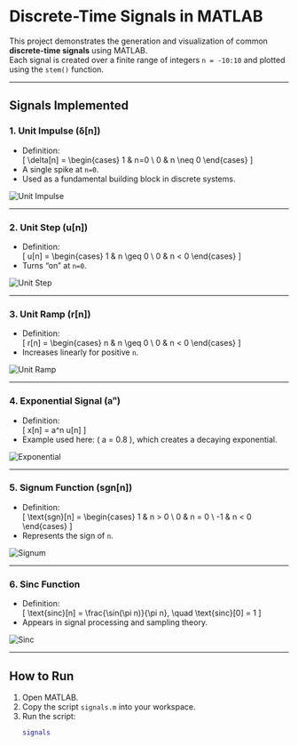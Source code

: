 # Discrete-Time Signals in MATLAB

This project demonstrates the generation and visualization of common **discrete-time signals** using MATLAB.  
Each signal is created over a finite range of integers `n = -10:10` and plotted using the `stem()` function.

---

## Signals Implemented

### 1. Unit Impulse (δ[n])

- Definition:  
  \[
  \delta[n] = \begin{cases}
  1 & n=0 \\
  0 & n \neq 0
  \end{cases}
  \]
- A single spike at `n=0`.
- Used as a fundamental building block in discrete systems.

![Unit Impulse](figures/impulse.png)

---

### 2. Unit Step (u[n])

- Definition:  
  \[
  u[n] = \begin{cases}
  1 & n \geq 0 \\
  0 & n < 0
  \end{cases}
  \]
- Turns “on” at `n=0`.

![Unit Step](figures/step.png)

---

### 3. Unit Ramp (r[n])

- Definition:  
  \[
  r[n] = \begin{cases}
  n & n \geq 0 \\
  0 & n < 0
  \end{cases}
  \]
- Increases linearly for positive `n`.

![Unit Ramp](figures/ramp.png)

---

### 4. Exponential Signal (aⁿ)

- Definition:  
  \[
  x[n] = a^n u[n]
  \]
- Example used here: \( a = 0.8 \), which creates a decaying exponential.

![Exponential](figures/exponential.png)

---

### 5. Signum Function (sgn[n])

- Definition:  
  \[
  \text{sgn}[n] = \begin{cases}
  1 & n > 0 \\
  0 & n = 0 \\
  -1 & n < 0
  \end{cases}
  \]
- Represents the sign of `n`.

![Signum](figures/signum.png)

---

### 6. Sinc Function

- Definition:  
  \[
  \text{sinc}[n] = \frac{\sin(\pi n)}{\pi n}, \quad \text{sinc}[0] = 1
  \]
- Appears in signal processing and sampling theory.

![Sinc](figures/sinc.png)

---

## How to Run

1. Open MATLAB.
2. Copy the script `signals.m` into your workspace.
3. Run the script:
   ```matlab
   signals
   ```
